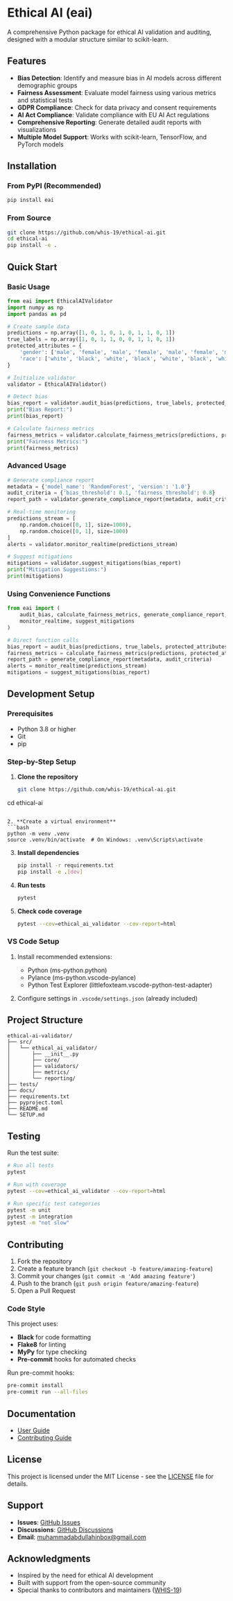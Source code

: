 # Ethical AI (eai)

A comprehensive Python package for ethical AI validation and auditing, designed with a modular structure similar to scikit-learn.

## Features

- **Bias Detection**: Identify and measure bias in AI models across different demographic groups
- **Fairness Assessment**: Evaluate model fairness using various metrics and statistical tests
- **GDPR Compliance**: Check for data privacy and consent requirements
- **AI Act Compliance**: Validate compliance with EU AI Act regulations
- **Comprehensive Reporting**: Generate detailed audit reports with visualizations
- **Multiple Model Support**: Works with scikit-learn, TensorFlow, and PyTorch models

## Installation

### From PyPI (Recommended)

```bash
pip install eai
```

### From Source

```bash
git clone https://github.com/whis-19/ethical-ai.git
cd ethical-ai
pip install -e .
```

## Quick Start

### Basic Usage

```python
from eai import EthicalAIValidator
import numpy as np
import pandas as pd

# Create sample data
predictions = np.array([1, 0, 1, 0, 1, 0, 1, 1, 0, 1])
true_labels = np.array([1, 0, 1, 1, 0, 0, 1, 1, 0, 1])
protected_attributes = {
    'gender': ['male', 'female', 'male', 'female', 'male', 'female', 'male', 'female', 'male', 'female'],
    'race': ['white', 'black', 'white', 'black', 'white', 'black', 'white', 'black', 'white', 'black']
}

# Initialize validator
validator = EthicalAIValidator()

# Detect bias
bias_report = validator.audit_bias(predictions, true_labels, protected_attributes)
print("Bias Report:")
print(bias_report)

# Calculate fairness metrics
fairness_metrics = validator.calculate_fairness_metrics(predictions, protected_attributes)
print("Fairness Metrics:")
print(fairness_metrics)
```

### Advanced Usage

```python
# Generate compliance report
metadata = {'model_name': 'RandomForest', 'version': '1.0'}
audit_criteria = {'bias_threshold': 0.1, 'fairness_threshold': 0.8}
report_path = validator.generate_compliance_report(metadata, audit_criteria)

# Real-time monitoring
predictions_stream = [
    np.random.choice([0, 1], size=1000),
    np.random.choice([0, 1], size=1000)
]
alerts = validator.monitor_realtime(predictions_stream)

# Suggest mitigations
mitigations = validator.suggest_mitigations(bias_report)
print("Mitigation Suggestions:")
print(mitigations)
```

### Using Convenience Functions

```python
from eai import (
    audit_bias, calculate_fairness_metrics, generate_compliance_report,
    monitor_realtime, suggest_mitigations
)

# Direct function calls
bias_report = audit_bias(predictions, true_labels, protected_attributes)
fairness_metrics = calculate_fairness_metrics(predictions, protected_attributes)
report_path = generate_compliance_report(metadata, audit_criteria)
alerts = monitor_realtime(predictions_stream)
mitigations = suggest_mitigations(bias_report)
```

## Development Setup

### Prerequisites

- Python 3.8 or higher
- Git
- pip

### Step-by-Step Setup

1. **Clone the repository**
   ```bash
   git clone https://github.com/whis-19/ethical-ai.git
cd ethical-ai
   ```

2. **Create a virtual environment**
   ```bash
   python -m venv .venv
   source .venv/bin/activate  # On Windows: .venv\Scripts\activate
   ```

3. **Install dependencies**
   ```bash
   pip install -r requirements.txt
   pip install -e .[dev]
   ```

4. **Run tests**
   ```bash
   pytest
   ```

5. **Check code coverage**
   ```bash
   pytest --cov=ethical_ai_validator --cov-report=html
   ```

### VS Code Setup

1. Install recommended extensions:
   - Python (ms-python.python)
   - Pylance (ms-python.vscode-pylance)
   - Python Test Explorer (littlefoxteam.vscode-python-test-adapter)

2. Configure settings in `.vscode/settings.json` (already included)

## Project Structure

```
ethical-ai-validator/
├── src/
│   └── ethical_ai_validator/
│       ├── __init__.py
│       ├── core/
│       ├── validators/
│       ├── metrics/
│       └── reporting/
├── tests/
├── docs/
├── requirements.txt
├── pyproject.toml
├── README.md
└── SETUP.md
```

## Testing

Run the test suite:

```bash
# Run all tests
pytest

# Run with coverage
pytest --cov=ethical_ai_validator --cov-report=html

# Run specific test categories
pytest -m unit
pytest -m integration
pytest -m "not slow"
```

## Contributing

1. Fork the repository
2. Create a feature branch (`git checkout -b feature/amazing-feature`)
3. Commit your changes (`git commit -m 'Add amazing feature'`)
4. Push to the branch (`git push origin feature/amazing-feature`)
5. Open a Pull Request

### Code Style

This project uses:
- **Black** for code formatting
- **Flake8** for linting
- **MyPy** for type checking
- **Pre-commit** hooks for automated checks

Run pre-commit hooks:
```bash
pre-commit install
pre-commit run --all-files
```

## Documentation

- [User Guide](https://whis-19.github.io/ethical-ai/)
- [Contributing Guide](CONTRIBUTING.md)

## License

This project is licensed under the MIT License - see the [LICENSE](LICENSE) file for details.

## Support

- **Issues**: [GitHub Issues](https://github.com/whis-19/ethical-ai/issues)
- **Discussions**: [GitHub Discussions](https://github.com/whis-19/ethical-ai/discussions)
- **Email**: muhammadabdullahinbox@gmail.com

## Acknowledgments

- Inspired by the need for ethical AI development
- Built with support from the open-source community
- Special thanks to contributors and maintainers ([WHIS-19](https://github.com/whis-19/))
